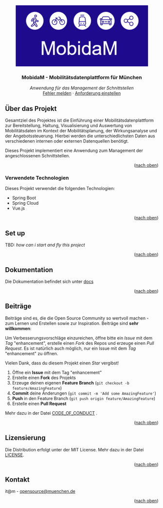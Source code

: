 <div id="top"></div>

<!-- PROJECT SHIELDS -->

<!-- END OF PROJECT SHIELDS -->

<!-- PROJECT LOGO -->
<br />
<div align="center">
  <a href="#">
    <img src="/images/logo.png" alt="Logo" height="200">
  </a>

<h3 align="center">MobidaM - Mobilitätsdatenplattform für München</i></h3>

  <p align="center">
    <i>Anwendung für das Management der Schnittstellen</i>
        <br /><a href="https://github.com/it-at-m/mobidam-sst-management/issues">Fehler melden</a>
    ·
    <a href="https://github.com/it-at-m/mobidam-sst-management/issues">Anforderung einstellen</a>
  </p>
</div>

<!-- ABOUT THE PROJECT -->

## Über das Projekt

Gesamtziel des Projektes ist die Einführung einer Mobilitätsdatenplattform zur Bereitstellung, Haltung, Visualisierung und Auswertung von Mobilitätsdaten im Kontext der Mobilitätsplanung, der Wirkungsanalyse und der Angebotssteuerung. Hierbei werden die unterschiedlichsten Daten aus verschiedenen internen oder externen Datenquellen benötigt. 

Dieses Projekt implementiert eine Anwendung zum Management der angeschlossenen Schnittstellen.

<p align="right">(<a href="#top">nach oben</a>)</p>

### Verwendete Technologien

Dieses Projekt verwendet die folgenden Technologien:

-   Spring Boot
-   Spring Cloud
-   Vue.js

<p align="right">(<a href="#top">nach oben</a>)</p>

## Set up

TBD: _how can i start and fly this project_

<p align="right">(<a href="#top">nach oben</a>)</p>


## Dokumentation

<!--*what insights do you have to tell*-->

Die Dokumentation befindet sich unter <a href="https://github.com/it-at-m/mobidam-sst-management/tree/sprint/docs">docs</a>

<p align="right">(<a href="#top">nach oben</a>)</p>

<!-- CONTRIBUTING -->

## Beiträge

Beiträge sind es, die die Open Source Community so wertvoll machen - zum Lernen und Erstellen sowie zur Inspiration.
Beiträge sind **sehr willkommen**:

Um Verbesserungsvorschläge einzureichen, öffne bitte ein _Issue_ mit dem _Tag_ "enhancement", erstelle einen _Fork_ des
Repos und
erzeuge einen _Pull Request_. Es ist natürlich auch möglich, nur ein Issue mit dem _Tag_ "enhancement" zu öffnen.

Vielen Dank, dass du diesem Projekt einen _Star_ vergibst!

1. Öffne ein **Issue** mit dem Tag "enhancement"
2. Erstelle einen **Fork** des Projekts
3. Erzeuge deinen eigenen **Feature Branch** (`git checkout -b feature/AmazingFeature`)
4. **Commit** deine Änderungen (`git commit -m 'Add some AmazingFeature'`)
5. **Push** in den Feature Branch (`git push origin feature/AmazingFeature`)
6. Erstelle einen **Pull Request**

Mehr dazu in der Datei [CODE_OF_CONDUCT](/CODE_OF_CONDUCT.md) .

<p align="right">(<a href="#top">nach oben</a>)</p>

<!-- LICENSE -->

## Lizensierung

Die Distribution erfolgt unter der MIT License. Mehr dazu in der Datei [LICENSE](/LICENSE).

<p align="right">(<a href="#top">nach oben</a>)</p>

<!-- CONTACT -->

## Kontakt

it@m - opensource@muenchen.de

<p align="right">(<a href="#top">nach oben</a>)</p>

<!-- MARKDOWN LINKS & IMAGES -->
<!-- https://www.markdownguide.org/basic-syntax/#reference-style-links -->
